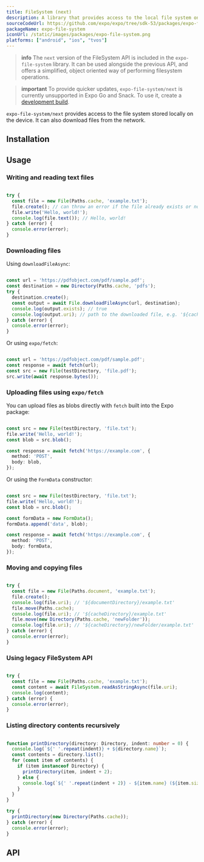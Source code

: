 ```yaml
---
title: FileSystem (next)
description: A library that provides access to the local file system on the device.
sourceCodeUrl: https://github.com/expo/expo/tree/sdk-53/packages/expo-file-system/next
packageName: expo-file-system
iconUrl: /static/images/packages/expo-file-system.png
platforms: ["android", "ios", "tvos"]
---
```


> **info** The `next` version of the FileSystem API is included in the `expo-file-system` library. It can be used alongside the previous API, and offers a simplified, object oriented way of performing filesystem operations.

> **important** To provide quicker updates, `expo-file-system/next` is currently unsupported in Expo Go and Snack. To use it, create a [development build](/develop/development-builds/create-a-build/).

`expo-file-system/next` provides access to the file system stored locally on the device. It can also download files from the network.

## Installation

## Usage

### Writing and reading text files

```ts example.ts

try {
  const file = new File(Paths.cache, 'example.txt');
  file.create(); // can throw an error if the file already exists or no permission to create it
  file.write('Hello, world!');
  console.log(file.text()); // Hello, world!
} catch (error) {
  console.error(error);
}
```

### Downloading files

Using `downloadFileAsync`:

```ts example.ts

const url = 'https://pdfobject.com/pdf/sample.pdf';
const destination = new Directory(Paths.cache, 'pdfs');
try {
  destination.create();
  const output = await File.downloadFileAsync(url, destination);
  console.log(output.exists); // true
  console.log(output.uri); // path to the downloaded file, e.g. '${cacheDirectory}/pdfs/sample.pdf'
} catch (error) {
  console.error(error);
}
```

Or using `expo/fetch`:

```ts example.ts

const url = 'https://pdfobject.com/pdf/sample.pdf';
const response = await fetch(url);
const src = new File(testDirectory, 'file.pdf');
src.write(await response.bytes());
```

### Uploading files using `expo/fetch`

You can upload files as blobs directly with `fetch` built into the Expo package:

```ts example.ts

const src = new File(testDirectory, 'file.txt');
file.write('Hello, world!');
const blob = src.blob();

const response = await fetch('https://example.com', {
  method: 'POST',
  body: blob,
});
```

Or using the `FormData` constructor:

```ts example.ts

const src = new File(testDirectory, 'file.txt');
file.write('Hello, world!');
const blob = src.blob();

const formData = new FormData();
formData.append('data', blob);

const response = await fetch('https://example.com', {
  method: 'POST',
  body: formData,
});
```

### Moving and copying files

```ts example.ts

try {
  const file = new File(Paths.document, 'example.txt');
  file.create();
  console.log(file.uri); // '${documentDirectory}/example.txt'
  file.move(Paths.cache);
  console.log(file.uri); // '${cacheDirectory}/example.txt'
  file.move(new Directory(Paths.cache, 'newFolder'));
  console.log(file.uri); // '${cacheDirectory}/newFolder/example.txt'
} catch (error) {
  console.error(error);
}
```

### Using legacy FileSystem API

```ts example.ts

try {
  const file = new File(Paths.cache, 'example.txt');
  const content = await FileSystem.readAsStringAsync(file.uri);
  console.log(content);
} catch (error) {
  console.error(error);
}
```

### Listing directory contents recursively

```ts example.ts

function printDirectory(directory: Directory, indent: number = 0) {
  console.log(`${' '.repeat(indent)} + ${directory.name}`);
  const contents = directory.list();
  for (const item of contents) {
    if (item instanceof Directory) {
      printDirectory(item, indent + 2);
    } else {
      console.log(`${' '.repeat(indent + 2)} - ${item.name} (${item.size} bytes)`);
    }
  }
}

try {
  printDirectory(new Directory(Paths.cache));
} catch (error) {
  console.error(error);
}
```

## API